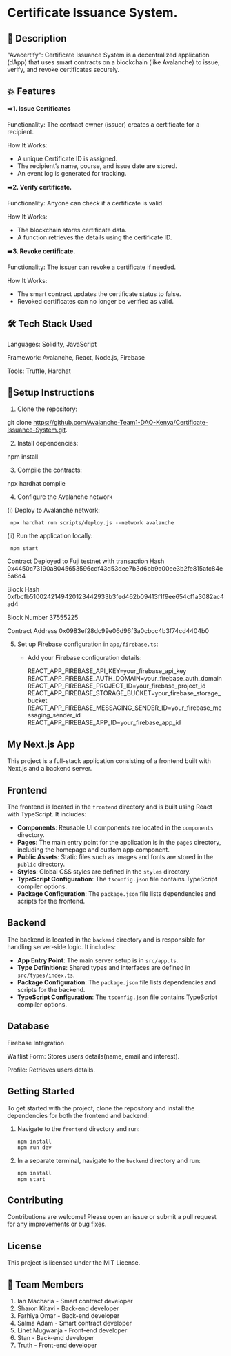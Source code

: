 # Certificate Issuance System.

## 📝 Description
"Avacertify": Certificate Issuance System is a decentralized application (dApp) that uses smart contracts on a blockchain (like Avalanche) to issue, verify, and revoke certificates securely.

## 💥 Features

➡️**1. Issue Certificates**

Functionality: The contract owner (issuer) creates a certificate for a recipient.

How It Works:
- A unique Certificate ID is assigned.
- The recipient’s name, course, and issue date are stored.
- An event log is generated for tracking.

➡️**2. Verify certificate.**

Functionality: Anyone can check if a certificate is valid.

How It Works:
- The blockchain stores certificate data.
- A function retrieves the details using the certificate ID.

➡️**3. Revoke certificate.**

Functionality: The issuer can revoke a certificate if needed.

How It Works:
- The smart contract updates the certificate status to false.
- Revoked certificates can no longer be verified as valid.

## 🛠️ Tech Stack Used

​Languages:
Solidity, JavaScript

​Framework:
Avalanche, React, Node.js, Firebase

​Tools: 
Truffle, Hardhat

## 🚀Setup Instructions

1. ​Clone the repository:
 
  git clone https://github.com/Avalanche-Team1-DAO-Kenya/Certificate-Issuance-System.git.

2. Install dependencies:

  npm install

3. ​Compile the contracts:

  npx hardhat compile

4. Configure the Avalanche network

  (i) Deploy to Avalanche network:
 
     npx hardhat run scripts/deploy.js --network avalanche

 (ii) ​Run the application locally: 
 
     npm start

Contract Deployed to Fuji testnet with transaction Hash 0x4450c73190a8045653596cdf43d53dee7b3d6bb9a00ee3b2fe815afc84e5a6d4 

Block Hash 0xfbcfb5100242149420123442933b3fed462b09413f1f9ee654cf1a3082ac4ad4 

Block Number 37555225 

Contract Address 0x0983ef28dc99e06d96f3a0cbcc4b3f74cd4404b0

5. Set up Firebase configuration in `app/firebase.ts`:

   - Add your Firebase configuration details:
     
     REACT_APP_FIREBASE_API_KEY=your_firebase_api_key
     REACT_APP_FIREBASE_AUTH_DOMAIN=your_firebase_auth_domain
     REACT_APP_FIREBASE_PROJECT_ID=your_firebase_project_id
     REACT_APP_FIREBASE_STORAGE_BUCKET=your_firebase_storage_bucket
     REACT_APP_FIREBASE_MESSAGING_SENDER_ID=your_firebase_messaging_sender_id
     REACT_APP_FIREBASE_APP_ID=your_firebase_app_id

## My Next.js App

This project is a full-stack application consisting of a frontend built with Next.js and a backend server. 

## Frontend

The frontend is located in the `frontend` directory and is built using React with TypeScript. It includes:

- **Components**: Reusable UI components are located in the `components` directory.
- **Pages**: The main entry point for the application is in the `pages` directory, including the homepage and custom app component.
- **Public Assets**: Static files such as images and fonts are stored in the `public` directory.
- **Styles**: Global CSS styles are defined in the `styles` directory.
- **TypeScript Configuration**: The `tsconfig.json` file contains TypeScript compiler options.
- **Package Configuration**: The `package.json` file lists dependencies and scripts for the frontend.

## Backend

The backend is located in the `backend` directory and is responsible for handling server-side logic. It includes:

- **App Entry Point**: The main server setup is in `src/app.ts`.
- **Type Definitions**: Shared types and interfaces are defined in `src/types/index.ts`.
- **Package Configuration**: The `package.json` file lists dependencies and scripts for the backend.
- **TypeScript Configuration**: The `tsconfig.json` file contains TypeScript compiler options.

## Database


Firebase Integration

Waitlist Form: Stores users details(name, email and interest).

Profile: Retrieves users details.

## Getting Started

To get started with the project, clone the repository and install the dependencies for both the frontend and backend:

1. Navigate to the `frontend` directory and run:
   ```
   npm install
   npm run dev
   ```

2. In a separate terminal, navigate to the `backend` directory and run:
   ```
   npm install
   npm start
   ```

## Contributing

Contributions are welcome! Please open an issue or submit a pull request for any improvements or bug fixes.

## License

This project is licensed under the MIT License.


## 👥 Team Members
1. Ian Macharia - Smart contract developer
2. Sharon Kitavi - Back-end developer
3. Farhiya Omar - Back-end developer
4. Salma Adam - Smart contract developer
5. Linet Mugwanja - Front-end developer
6. Stan - Back-end developer
7. Truth - Front-end developer

